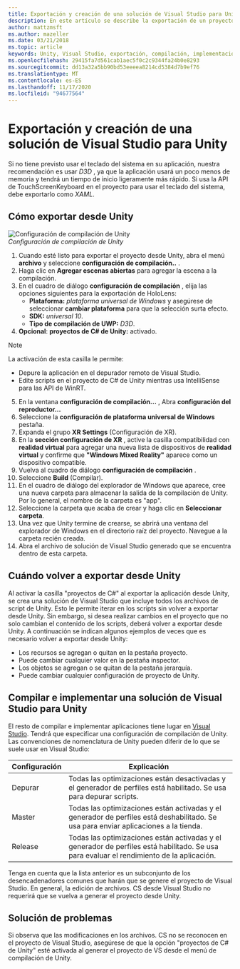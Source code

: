 ```yaml
---
title: Exportación y creación de una solución de Visual Studio para Unity
description: En este artículo se describe la exportación de un proyecto de realidad mixta desde Unity para que pueda compilar e implementar en Visual Studio.
author: mattzmsft
ms.author: mazeller
ms.date: 03/21/2018
ms.topic: article
keywords: Unity, Visual Studio, exportación, compilación, implementación, HoloLens, auriculares de realidad mixta, auriculares de realidad mixta de Windows, auriculares de realidad virtual, UWP, implementación
ms.openlocfilehash: 29415fa7d561cab1aec5f0c2c9344fa24b0e8293
ms.sourcegitcommit: dd13a32a5bb90bd53eeeea8214cd5384d7b9ef76
ms.translationtype: MT
ms.contentlocale: es-ES
ms.lasthandoff: 11/17/2020
ms.locfileid: "94677564"
---
```

# <a name="exporting-and-building-a-unity-visual-studio-solution"></a>Exportación y creación de una solución de Visual Studio para Unity

Si no tiene previsto usar el teclado del sistema en su aplicación, nuestra recomendación es usar *D3D* , ya que la aplicación usará un poco menos de memoria y tendrá un tiempo de inicio ligeramente más rápido. Si usa la API de TouchScreenKeyboard en el proyecto para usar el teclado del sistema, debe exportarlo como *XAML*.

## <a name="how-to-export-from-unity"></a>Cómo exportar desde Unity

![Configuración de compilación de Unity](images/unitybuildsettings-300px.png)<br>
*Configuración de compilación de Unity*

1. Cuando esté listo para exportar el proyecto desde Unity, abra el menú **archivo** y seleccione **configuración de compilación..** .
2. Haga clic en **Agregar escenas abiertas** para agregar la escena a la compilación.
3. En el cuadro de diálogo **configuración de compilación** , elija las opciones siguientes para la exportación de HoloLens:
   * **Plataforma:** *plataforma universal de Windows* y asegúrese de seleccionar **cambiar plataforma** para que la selección surta efecto.
   * **SDK:** *universal 10*.
   * **Tipo de compilación de UWP:** *D3D*.
4. **Opcional**: **proyectos de C# de Unity:** activado.

>[!NOTE]
>La activación de esta casilla le permite:
>* Depure la aplicación en el depurador remoto de Visual Studio.
>* Edite scripts en el proyecto de C# de Unity mientras usa IntelliSense para las API de WinRT.

5. En la ventana **configuración de compilación...** , Abra **configuración del reproductor...**
6. Seleccione la **configuración de plataforma universal de Windows** pestaña.
7. Expanda el grupo **XR Settings** (Configuración de XR).
8. En la **sección configuración de XR** , active la casilla compatibilidad con **realidad virtual** para agregar una nueva lista de dispositivos de **realidad virtual** y confirme que **"Windows Mixed Reality"** aparece como un dispositivo compatible.
9. Vuelva al cuadro de diálogo **configuración de compilación** .
10. Seleccione **Build** (Compilar).
11. En el cuadro de diálogo del explorador de Windows que aparece, cree una nueva carpeta para almacenar la salida de la compilación de Unity. Por lo general, el nombre de la carpeta es "app".
12. Seleccione la carpeta que acaba de crear y haga clic en **Seleccionar carpeta**.
13. Una vez que Unity termine de crearse, se abrirá una ventana del explorador de Windows en el directorio raíz del proyecto. Navegue a la carpeta recién creada.
14. Abra el archivo de solución de Visual Studio generado que se encuentra dentro de esta carpeta.

## <a name="when-to-re-export-from-unity"></a>Cuándo volver a exportar desde Unity

Al activar la casilla "proyectos de C#" al exportar la aplicación desde Unity, se crea una solución de Visual Studio que incluye todos los archivos de script de Unity. Esto le permite iterar en los scripts sin volver a exportar desde Unity. Sin embargo, si desea realizar cambios en el proyecto que no solo cambian el contenido de los scripts, deberá volver a exportar desde Unity. A continuación se indican algunos ejemplos de veces que es necesario volver a exportar desde Unity:
* Los recursos se agregan o quitan en la pestaña proyecto.
* Puede cambiar cualquier valor en la pestaña inspector.
* Los objetos se agregan o se quitan de la pestaña jerarquía.
* Puede cambiar cualquier configuración de proyecto de Unity.

## <a name="building-and-deploying-a-unity-visual-studio-solution"></a>Compilar e implementar una solución de Visual Studio para Unity

El resto de compilar e implementar aplicaciones tiene lugar en [Visual Studio](../platform-capabilities-and-apis/using-visual-studio.md). Tendrá que especificar una configuración de compilación de Unity. Las convenciones de nomenclatura de Unity pueden diferir de lo que se suele usar en Visual Studio:

|  Configuración  |  Explicación | 
|----------|----------|
|  Depurar  |  Todas las optimizaciones están desactivadas y el generador de perfiles está habilitado. Se usa para depurar scripts. | 
|  Master  |  Todas las optimizaciones están activadas y el generador de perfiles está deshabilitado. Se usa para enviar aplicaciones a la tienda. | 
|  Release  |  Todas las optimizaciones están activadas y el generador de perfiles está habilitado. Se usa para evaluar el rendimiento de la aplicación. | 

Tenga en cuenta que la lista anterior es un subconjunto de los desencadenadores comunes que harán que se genere el proyecto de Visual Studio. En general, la edición de archivos. CS desde Visual Studio no requerirá que se vuelva a generar el proyecto desde Unity.

## <a name="troubleshooting"></a>Solución de problemas

Si observa que las modificaciones en los archivos. CS no se reconocen en el proyecto de Visual Studio, asegúrese de que la opción "proyectos de C# de Unity" esté activada al generar el proyecto de VS desde el menú de compilación de Unity.
